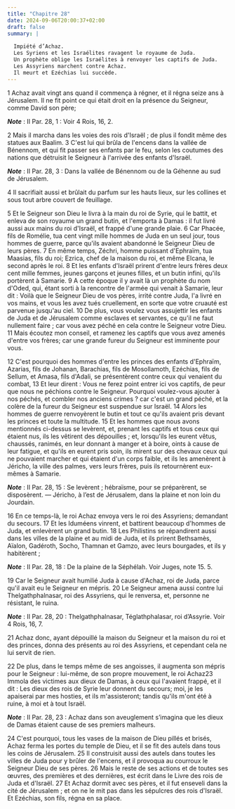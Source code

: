 ```yaml
---
title: "Chapitre 28"
date: 2024-09-06T20:00:37+02:00
draft: false
summary: |
  
  Impiété d’Achaz.
  Les Syriens et les Israélites ravagent le royaume de Juda.
  Un prophète oblige les Israélites à renvoyer les captifs de Juda.
  Les Assyriens marchent contre Achaz.
  Il meurt et Ezéchias lui succède.
---
```



1 Achaz avait vingt ans quand il commença à régner, et il régna seize ans à Jérusalem. Il ne fit point ce qui était droit en la présence du Seigneur, comme David son père;

***Note*** :  II Par. 28, 1 : Voir 4 Rois, 16, 2.

2 Mais il marcha dans les voies des rois d'Israël ; de plus il fondit même des statues aux Baalim. 3 C'est lui qui brûla de l'encens dans la vallée de Bénennom, et qui fit passer ses enfants par le feu, selon les coutumes des nations que détruisit le Seigneur à l'arrivée des enfants d'Israël.

***Note*** :  II Par. 28, 3 : Dans la vallée de Bénennom ou de la Géhenne au sud de Jérusalem.

4 Il sacrifiait aussi et brûlait du parfum sur les hauts lieux, sur les collines et sous tout arbre couvert de feuillage.


5 Et le Seigneur son Dieu le livra à la main du roi de Syrie, qui le battit, et enleva de son royaume un grand butin, et l'emporta à Damas : il fut livré aussi aux mains du roi d'Israël, et frappé d'une grande plaie. 6 Car Phacée, fils de Romélie, tua cent vingt mille hommes de Juda en un seul jour, tous hommes de guerre, parce qu'ils avaient abandonné le Seigneur Dieu de leurs pères. 7 En même temps, Zéchri, homme puissant d'Ephraïm, tua Maasias, fils du roi; Ezrica, chef de la maison du roi, et même Elcana, le second après le roi. 8 Et les enfants d'Israël prirent d'entre leurs frères deux cent mille femmes, jeunes garçons et jeunes filles, et un butin infini, qu'ils portèrent à Samarie. 9 A cette époque il y avait là un prophète du nom d'Oded, qui, étant sorti à la rencontre de l'armée qui venait à Samarie, leur dit : Voilà que le Seigneur Dieu de vos pères, irrité contre Juda, l'a livré en vos mains, et vous les avez tués cruellement, en sorte que votre cruauté est parvenue jusqu'au ciel. 10 De plus, vous
voulez vous assujettir les enfants de Juda et de Jérusalem comme esclaves et servantes, ce qu'il ne faut nullement faire ; car vous avez péché en cela contre le Seigneur votre Dieu. 11 Mais écoutez mon conseil, et ramenez les captifs que vous avez amenés d'entre vos frères; car une grande fureur du Seigneur est imminente pour vous.


12 C'est pourquoi des hommes d'entre les princes des enfants d'Ephraïm, Azarias, fils de Johanan, Barachias, fils de Mosollamoth, Ezéchias, fils de Sellum, et Amasa, fils d'Adali, se présentèrent contre ceux qui venaient du combat, 13 Et leur dirent : Vous ne ferez point entrer ici vos captifs, de peur que nous ne péchions contre le Seigneur. Pourquoi voulez-vous ajouter à nos péchés, et combler nos anciens crimes ? car c'est un grand péché, et la colère de la fureur du Seigneur est suspendue sur Israël. 14 Alors les hommes de guerre renvoyèrent le butin et tout ce qu'ils avaient pris devant les princes et toute la multitude. 15 Et les hommes que nous avons mentionnés ci-dessus se levèrent, et, prenant les captifs et tous ceux qui étaient nus, ils les vêtirent des dépouilles ; et, lorsqu'ils les eurent vêtus, chaussés, ranimés, en leur donnant à manger et à boire, oints à cause de leur fatigue, et qu'ils en eurent pris soin, ils mirent sur des chevaux ceux qui ne pouvaient marcher et qui étaient d'un corps
faible, et ils les amenèrent à Jéricho, la ville des palmes, vers leurs frères, puis ils retournèrent eux-mêmes à Samarie.

***Note*** :  II Par. 28, 15 : Se levèrent ; hébraïsme, pour se préparèrent, se disposèrent. ― Jéricho, à l’est de Jérusalem, dans la plaine et non loin du Jourdain.


16 En ce temps-là, le roi Achaz envoya vers le roi des Assyriens; demandant du secours. 17 Et les Iduméens vinrent, et battirent beaucoup d'hommes de Juda, et enlevèrent un grand butin. 18 Les Philistins se répandirent aussi dans les villes de la plaine et au midi de Juda, et ils prirent Bethsamès, Aïalon, Gadéroth, Socho, Thamnan et Gamzo, avec leurs bourgades, et ils y habitèrent ;

***Note*** :  II Par. 28, 18 : De la plaine de la Séphélah. Voir Juges, note 15. 5.

19 Car le Seigneur avait humilié Juda à cause d'Achaz, roi de Juda, parce qu'il avait eu le Seigneur en mépris. 20 Le Seigneur amena aussi contre lui Thelgathphalnasar, roi des Assyriens, qui le renversa, et, personne ne résistant, le ruina.

***Note*** :  II Par. 28, 20 : Thelgathphalnasar, Téglathphalasar, roi d’Assyrie. Voir 4 Rois, 16, 7.

21 Achaz donc, ayant dépouillé la maison du Seigneur et la maison du roi et des princes, donna des présents au roi des Assyriens, et cependant cela ne lui servit de rien.


22 De plus, dans le temps même de ses angoisses, il augmenta son mépris pour le Seigneur : lui-même, de son propre mouvement, le roi Achaz23 Immola des victimes aux dieux de Damas, à ceux qui l'avaient frappé, et il dit : Les dieux des rois de Syrie leur donnent du secours; moi, je les apaiserai par mes hosties, et ils m'assisteront; tandis qu'ils m'ont été à ruine, à moi et à tout Israël.

***Note*** :  II Par. 28, 23 : Achaz dans son aveuglement s’imagina que les dieux de Damas étaient cause de ses premiers malheurs.

24 C'est pourquoi, tous les vases de la maison de Dieu pillés et brisés, Achaz ferma les portes du temple de Dieu, et il se fit des autels dans tous les coins de Jérusalem. 25 Il construisit aussi des autels dans toutes les villes de Juda pour y brûler de l'encens, et il provoqua au courroux le Seigneur Dieu de ses pères. 26 Mais le reste de ses actions et de toutes ses œuvres, des premières et des dernières, est écrit dans le Livre des rois de Juda et d'Israël. 27 Et Achaz dormit avec ses pères, et il fut enseveli dans la cité de Jérusalem ; et on ne le mit pas dans les sépulcres des rois d'Israël. Et Ezéchias, son fils, régna en sa place.


